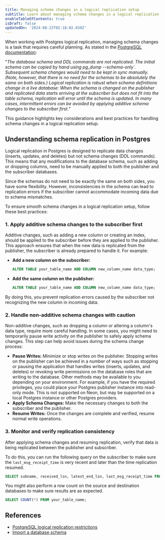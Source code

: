 ```yaml
---
title: Managing schema changes in a logical replication setup
subtitle: Learn about managing schema changes in a logical replication setup
enableTableOfContents: true
isDraft: false
updatedOn: '2024-08-22T02:18:02.650Z'
---
```


When working with Postgres logical replication, managing schema changes is a task that requires careful planning. As stated in the [PostgreSQL documentation](https://www.postgresql.org/docs/current/logical-replication-restrictions.html):

"_The database schema and DDL commands are not replicated. The initial schema can be copied by hand using pg_dump --schema-only`. Subsequent schema changes would need to be kept in sync manually. (Note, however, that there is no need for the schemas to be absolutely the same on both sides.) Logical replication is robust when schema definitions change in a live database: When the schema is changed on the publisher and replicated data starts arriving at the subscriber but does not fit into the table schema, replication will error until the schema is updated. In many cases, intermittent errors can be avoided by applying additive schema changes to the subscriber first._"

This guidance highlights key considerations and best practices for handling schema changes in a logical replication setup.

## Understanding schema replication in Postgres

Logical replication in Postgres is designed to replicate data changes (inserts, updates, and deletes) but not schema changes (DDL commands). This means that any modifications to the database schema, such as adding or dropping columns, need to be manually applied to both the publisher and the subscriber databases.

Since the schemas do not need to be exactly the same on both sides, you have some flexibility. However, inconsistencies in the schema can lead to replication errors if the subscriber cannot accommodate incoming data due to schema mismatches.

To ensure smooth schema changes in a logical replication setup, follow these best practices:

### 1. Apply additive schema changes to the subscriber first

Additive changes, such as adding a new column or creating an index, should be applied to the subscriber before they are applied to the publisher. This approach ensures that when the new data is replicated from the publisher, the subscriber is already prepared to handle it. For example:

- **Add a new column on the subscriber:**

    ```sql
    ALTER TABLE your_table_name ADD COLUMN new_column_name data_type;
    ```

- **Add the same column on the publisher:**

    ```sql
    ALTER TABLE your_table_name ADD COLUMN new_column_name data_type;
    ```

By doing this, you prevent replication errors caused by the subscriber not recognizing the new column in incoming data.

### 2. Handle non-additive schema changes with caution

Non-additive changes, such as dropping a column or altering a column's data type, require more careful handling. In some cases, you might need to temporarily pause write activity on the publisher to safely apply schema changes. This step can help avoid issues during the schema change process:

- **Pause Writes:** Minimize or stop writes on the publisher. Stopping writes on the publisher can be achieved in a number of ways such as stopping or pausing the application that handles writes (inserts, updates, and deletes) or  revoking write permissions on the database roles that are writing to the database. Other methods may be available to you depending on your environment. For example, if you have the required privileges, you could place your Postgres publisher instance into read-only mode. This is not supported on Neon, but may be supported on a local Postgres instance or other Postgres providers.
- **Apply Schema Changes:** Make the necessary changes to both the subscriber and the publisher.
- **Resume Writes:** Once the changes are complete and verified, resume normal write operations.

### 3. Monitor and verify replication consistency

After applying schema changes and resuming replication, verify that data is being replicated between the publisher and subscriber. 

To do this, you can run the following query on the subscriber to make sure the `last_msg_receipt_time` is very recent and later than the time replication resumed.

```sql
SELECT subname, received_lsn, latest_end_lsn, last_msg_receipt_time FROM pg_catalog.pg_stat_subscription;
```

You might also perform a row count on the source and destination databases to make sure results are as expected.

   ```sql
   SELECT COUNT(*) FROM your_table_name;
   ```

## References

- [PostgreSQL logical replication restrictions](https://www.postgresql.org/docs/current/logical-replication-restrictions.html)
- [Import a database schema](/docs/import/import-schema-only)